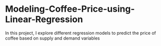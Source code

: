 # Modeling-Coffee-Price-using-Linear-Regression
In this project, I explore different regression models to predict the price of coffee based on supply and demand variables

